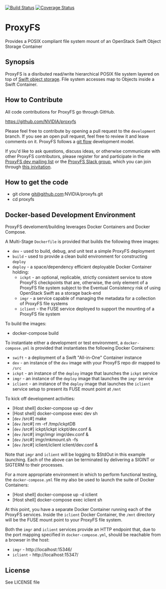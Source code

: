 [![Build Status](https://github.com/NVIDIA/proxyfs/actions/workflows/run-unit-tests.yml/badge.svg)](https://github.com/NVIDIA/proxyfs/actions/workflows/run-unit-tests.yml?query=branch%3Adevelopment)
[![Coverage Status](https://coveralls.io/repos/github/swiftstack/ProxyFS/badge.svg?branch=development)](https://coveralls.io/github/swiftstack/ProxyFS?branch=development)

# ProxyFS
Provides a POSIX compliant file system mount of an OpenStack Swift Object Storage Container

## Synopsis

ProxyFS is a disributed read/write hierarchical POSIX file system layered on top of 
[Swift object storage](http://swift.openstack.org). File system accesses map to Objects
inside a Swift Container.

## How to Contribute

All code contributions for ProxyFS go through GitHub.

https://github.com/NVIDIA/proxyfs

Please feel free to contribute by opening a pull request to the
`development` branch. If you see an open pull request, feel free to
review it and leave comments on it. ProxyFS follows a
[git flow](https://datasift.github.io/gitflow/IntroducingGitFlow.html)
development model.

If you'd like to ask questions, discuss ideas, or otherwise communicate
with other ProxyFS contributors, please register for and participate
in the [ProxyFS dev mailing list](https://lists.proxyfs.org/mailman/listinfo)
or the [ProxyFS Slack group](https://proxyfs.slack.com), which you can join through
[this inivitation](https://join.slack.com/t/proxyfs/shared_invite/enQtMzA2NTQwMDU4NTkyLWM4ZjhkYmE0NWEzMTYzZGZkNThkNzcxMzg0NWIzMmQ4MTU5MGQyMDRlY2UzMDU0YjBlNGZkMzk4N2NkNTRjNjY).

## How to get the code

* git clone git@github.com:NVIDIA/proxyfs.git
* cd proxyfs

## Docker-based Development Environment

ProxyFS develoment/building leverages Docker Containers and Docker Compose.

A Multi-Stage `Dockerfile` is provided that builds the following three images:

* `dev` - used to build, debug, and unit test a simple ProxyFS deployment
* `build` - used to provide a clean build environment for constructing `deploy`
* `deploy` - a space/dependency efficient deployable Docker Container holding:
  * `ickpt` - an optional, replicable, strictly consistent service to store ProxyFS checkpoints that are, otherwise, the only element of a ProxyFS file system subject to the Eventual Consistency risk of using OpenStack Swift as a storage back-end
  * `imgr` - a service capable of managing the metadata for a collection of ProxyFS file systems
  * `iclient` - the FUSE service deployed to support the mounting of a ProxyFS file system

To build the images:

* docker-compose build

To instantiate either a development or test environment, a `docker-compose.yml` is provided that instantiates the following Docker Containers:

* `swift` - a deployment of a Swift "All-in-One" Container instance
* `dev` - an instance of the `dev` image with your ProxyFS repo dir mapped to `/src`
* `ickpt` - an instance of the `deploy` image that launches the `ickpt` service
* `imgr` - an instance of the `deploy` image that launches the `imgr` service
* `iclient` - an instance of the `deploy` image that launches the `iclient` service setup to present its FUSE mount point at `/mnt`

To kick off development activities:

* [Host shell] docker-compose up -d dev
* [Host shell] docker-compose exec dev sh
* [`dev` /src#] make
* [`dev` /src#] rm -rf /tmp/ickptDB
* [`dev` /src#] ickpt/ickpt ickpt/dev.conf &
* [`dev` /src#] imgr/imgr imgr/dev.conf &
* [`dev` /src#] imgr/mkmount.sh -fs
* [`dev` /src#] iclient/iclient iclient/dev.conf &

Note that `imgr` and `iclient` will be logging to $StdOut in this example launching. Each of the above can be terminated by delivering a SIGINT or SIGTERM to their processes.

For a more appropriate environment in which to perform functional testing, the `docker-compose.yml` file my also be used to launch the suite of Docker Containers:

* [Host shell] docker-compose up -d iclient
* [Host shell] docker-compose exec iclient sh

At this point, you have a separate Docker Container running each of the ProxyFS services. Inside the `iclient` Docker Container, the `/mnt` directory will be the FUSE mount point to your ProxyFS file system.

Both the `imgr` and `iclient` services provide an HTTP endpoint that, due to the port mapping specified in `docker-compose.yml`, should be reachable from a browser in the host:

* `imgr` - http://localhost:15346/
* `iclient` - http://localhost:15347/

## License

See LICENSE file
